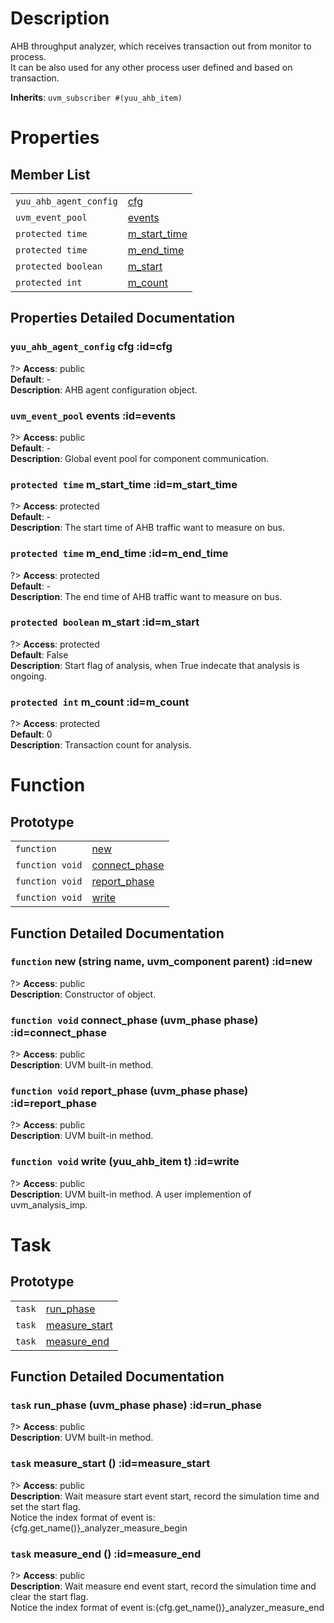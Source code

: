 # Description

AHB throughput analyzer, which receives transaction out from monitor to process.  
It can be also used for any other process user defined and based on transaction.  

**Inherits**: ``uvm_subscriber #(yuu_ahb_item)``

# Properties

## Member List

| | |
| - | - |
| `yuu_ahb_agent_config` | [cfg](#cfg) |
| `uvm_event_pool` | [events](#events) |
| `protected time` | [m_start_time](#m_start_time) |
| `protected time` | [m_end_time](#m_end_time) |
| `protected boolean` | [m_start](#m_start) |
| `protected int` | [m_count](#m_count) |

## Properties Detailed Documentation

### `yuu_ahb_agent_config` cfg :id=cfg

?> **Access**: public  
**Default**: -  
**Description**: AHB agent configuration object.  


### `uvm_event_pool` events :id=events

?> **Access**: public  
**Default**: -  
**Description**: Global event pool for component communication.  


### `protected time` m_start_time :id=m_start_time

?> **Access**: protected  
**Default**: -  
**Description**: The start time of AHB traffic want to measure on bus.  


### `protected time` m_end_time :id=m_end_time

?> **Access**: protected  
**Default**: -  
**Description**: The end time of AHB traffic want to measure on bus.  


### `protected boolean` m_start :id=m_start

?> **Access**: protected  
**Default**: False  
**Description**: Start flag of analysis, when True indecate that analysis is ongoing.  


### `protected int` m_count :id=m_count

?> **Access**: protected  
**Default**: 0  
**Description**: Transaction count for analysis.  


# Function

## Prototype

| | |
| - | - |
| `function` | [new](#new) |
| `function void` | [connect_phase](#connect_phase) |
| `function void` | [report_phase](#report_phase) |
| `function void` | [write](#write) |

## Function Detailed Documentation

### `function` new (string name, uvm_component parent) :id=new

?> **Access**: public  
**Description**: Constructor of object.  


### `function void` connect_phase (uvm_phase phase) :id=connect_phase

?> **Access**: public  
**Description**: UVM built-in method.  


### `function void` report_phase (uvm_phase phase) :id=report_phase

?> **Access**: public  
**Description**: UVM built-in method.  


### `function void` write (yuu_ahb_item t) :id=write

?> **Access**: public  
**Description**: UVM built-in method. A user implemention of uvm_analysis_imp.  


# Task

## Prototype

| | |
| - | - |
| `task` | [run_phase](#run_phase) |
| `task` | [measure_start](#measure_start) |
| `task` | [measure_end](#measure_end) |

## Function Detailed Documentation

### `task` run_phase (uvm_phase phase) :id=run_phase

?> **Access**: public  
**Description**: UVM built-in method.  


### `task` measure_start () :id=measure_start

?> **Access**: public  
**Description**: Wait measure start event start, record the simulation time and set the start flag.  
Notice the index format of event is:{cfg.get_name()}_analyzer_measure_begin  


### `task` measure_end () :id=measure_end

?> **Access**: public  
**Description**: Wait measure end event start, record the simulation time and clear the start flag.  
Notice the index format of event is:{cfg.get_name()}_analyzer_measure_end  


